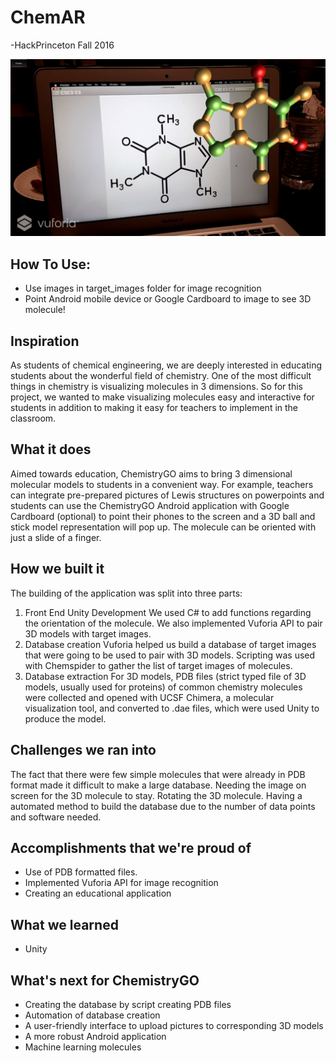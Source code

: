 # ChemAR

-HackPrinceton Fall 2016

![alt tag](https://raw.githubusercontent.com/borischu/ChemAR/master/caffeine.png)

## How To Use: 
- Use images in target_images folder for image recognition
- Point Android mobile device or Google Cardboard to image to see 3D molecule!

## Inspiration
As students of chemical engineering, we are deeply interested in educating students about the wonderful field of chemistry. One of the most difficult things in chemistry is visualizing molecules in 3 dimensions. So for this project, we wanted to make visualizing molecules easy and interactive for students in addition to making it easy for teachers to implement in the classroom.

## What it does
Aimed towards education, ChemistryGO aims to bring 3 dimensional molecular models to students in a convenient way. For example, teachers can integrate pre-prepared pictures of Lewis structures on powerpoints and students can use the ChemistryGO Android application with Google Cardboard (optional) to point their phones to the screen and a 3D ball and stick model representation will pop up. The molecule can be oriented with just a slide of a finger. 

## How we built it

The building of the application was split into three parts:
1. Front End Unity Development
   We used C# to add functions regarding the orientation of the molecule. We also implemented Vuforia API to pair 3D models with target images. 
2. Database creation 
   Vuforia helped us build a database of target images that were going to be used to pair with 3D models. Scripting was used with Chemspider to gather the list of target images of molecules. 
3. Database extraction 
   For 3D models, PDB files (strict typed file of 3D models, usually used for proteins) of common chemistry molecules were collected and opened with UCSF Chimera, a molecular visualization tool, and converted to .dae files, which were used Unity to produce the model. 

## Challenges we ran into

The fact that there were few simple molecules that were already in PDB format made it difficult to make a large database. Needing the image on screen for the 3D molecule to stay. Rotating the 3D molecule. Having a automated method to build the database due to the number of data points and software needed. 

## Accomplishments that we're proud of
- Use of PDB formatted files. 
- Implemented Vuforia API for image recognition
- Creating an educational application  

## What we learned
- Unity 

## What's next for ChemistryGO
- Creating the database by script creating PDB files
- Automation of database creation
- A user-friendly interface to upload pictures to corresponding 3D models 
- A more robust Android application
- Machine learning molecules

